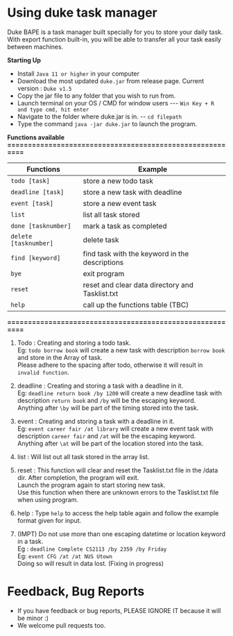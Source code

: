 # Using duke task manager  
  
Duke BAPE is a task manager built specially for you to store your daily task. With export function built-in, you will be able to transfer all your task easily between machines.  
    
**Starting Up**
* Install `Java 11 or higher` in your computer
* Download the most updated `duke.jar` from release page. Current version : `Duke v1.5`
* Copy the jar file to any folder that you wish to run from.
* Launch terminal on your OS / CMD for window users --- `Win Key + R and type cmd, hit enter`
* Navigate to the folder where duke.jar is in. -- `cd filepath`
* Type the command `java -jar duke.jar` to launch the program.
  
**Functions available**  
**=========================================================**
  
    
|Functions             | Example                                        |  
|----------------------|------------------------------------------------|  
|`todo [task]`         | store a new todo task                          |       
|`deadline [task]`     | store a new task with deadline                 |  
|`event [task]`        | store a new event task                         |  
|`list`                | list all task stored                           |  
|`done [tasknumber]`   | mark a task as completed                       |  
|`delete [tasknumber]` | delete task                                    |  
|`find [keyword]`      | find task with the keyword in the descriptions |  
|`bye`                 | exit program                                   |  
|`reset`               | reset and clear data directory and Tasklist.txt|  
|`help`                | call up the functions table (TBC)              |  
  
**=========================================================**
  
1. Todo : Creating and storing a todo task.  
Eg: `todo borrow book` will create a new task with description `borrow book` and store in the Array of task.  
Please adhere to the spacing after todo, otherwise it will result in `invalid function`.

2. deadline : Creating and storing a task with a deadline in it.  
Eg: `deadline return book /by 1200` will create a new deadline task with description `return book` and `/by` will be the escaping keyword.  
Anything after `\by` will be part of the timing stored into the task.  

2. event : Creating and storing a task with a deadline in it.  
Eg: `event career fair /at library` will create a new event task with description `career fair` and `/at` will be the escaping keyword.  
Anything after `\at` will be part of the location stored into the task.  

3. list : Will list out all task stored in the array list.  

4. reset : This function will clear and reset the Tasklist.txt file in the /data dir. After completion, the program will exit.  
Launch the program again to start storing new task.  
Use this function when there are unknown errors to the Tasklist.txt file when using program.

5. help : Type `help` to access the help table again and follow the example format given for input.

6. (IMPT) Do not use more than one escaping datetime or location keyword in a task.  
Eg : `deadline Complete CS2113 /by 2359 /by Friday`  
Eg: `event CFG /at /at NUS Utown`  
Doing so will result in data lost. (Fixing in progress)  

# Feedback, Bug Reports

* If you have feedback or bug reports, PLEASE IGNORE IT because it will be minor :)
* We welcome pull requests too.